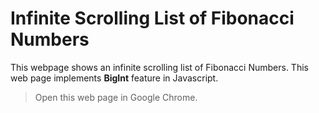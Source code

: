 # Infinite Scrolling List of Fibonacci Numbers

This webpage shows an infinite scrolling list of Fibonacci Numbers. This web page implements **BigInt** feature in Javascript.

> Open this web page in Google Chrome.
